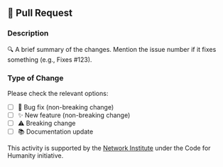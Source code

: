 ## 🚀 Pull Request

### Description

🔍 A brief summary of the changes. Mention the issue number if it fixes something (e.g., Fixes #123).

### Type of Change

Please check the relevant options:

- [ ] 🐛 Bug fix (non-breaking change)
- [ ] ✨ New feature (non-breaking change)
- [ ] ⚠️ Breaking change
- [ ] 📚 Documentation update

This activity is supported by the [Network Institute](https://networkinstitute.org/) under the Code for Humanity initiative.  


